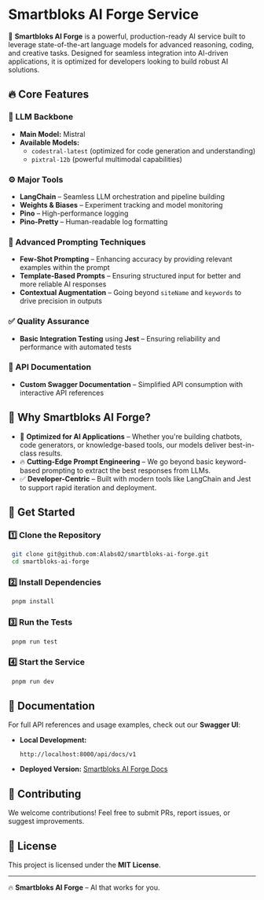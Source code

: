 # Smartbloks AI Forge Service

🚀 **Smartbloks AI Forge** is a powerful, production-ready AI service built to leverage state-of-the-art language models for advanced reasoning,
coding, and creative tasks. Designed for seamless integration into AI-driven applications, it is optimized for developers looking to build robust AI
solutions.

## 🔥 Core Features

### 🧠 LLM Backbone

- **Main Model:** Mistral
- **Available Models:**
  - `codestral-latest` (optimized for code generation and understanding)
  - `pixtral-12b` (powerful multimodal capabilities)

### ⚙️ Major Tools

- **LangChain** – Seamless LLM orchestration and pipeline building
- **Weights & Biases** – Experiment tracking and model monitoring
- **Pino** – High-performance logging
- **Pino-Pretty** – Human-readable log formatting

### 🎯 Advanced Prompting Techniques

- **Few-Shot Prompting** – Enhancing accuracy by providing relevant examples within the prompt
- **Template-Based Prompts** – Ensuring structured input for better and more reliable AI responses
- **Contextual Augmentation** – Going beyond `siteName` and `keywords` to drive precision in outputs

### ✅ Quality Assurance

- **Basic Integration Testing** using **Jest** – Ensuring reliability and performance with automated tests

### 📜 API Documentation

- **Custom Swagger Documentation** – Simplified API consumption with interactive API references

## 📌 Why Smartbloks AI Forge?

- 🚀 **Optimized for AI Applications** – Whether you're building chatbots, code generators, or knowledge-based tools, our models deliver best-in-class
  results.
- 🔥 **Cutting-Edge Prompt Engineering** – We go beyond basic keyword-based prompting to extract the best responses from LLMs.
- ✅ **Developer-Centric** – Built with modern tools like LangChain and Jest to support rapid iteration and deployment.

## 🚀 Get Started

### 1️⃣ Clone the Repository

```sh
 git clone git@github.com:Alabs02/smartbloks-ai-forge.git
 cd smartbloks-ai-forge
```

### 2️⃣ Install Dependencies

```sh
 pnpm install
```

### 3️⃣ Run the Tests

```sh
 pnpm run test
```

### 4️⃣ Start the Service

```sh
 pnpm run dev
```

## 📖 Documentation

For full API references and usage examples, check out our **Swagger UI**:

- **Local Development:**
  ```
  http://localhost:8000/api/docs/v1
  ```
- **Deployed Version:** [Smartbloks AI Forge Docs](https://smartbloks-ai-forge.up.railway.app/docs/v1/)

## 🤝 Contributing

We welcome contributions! Feel free to submit PRs, report issues, or suggest improvements.

## 📜 License

This project is licensed under the **MIT License**.

---

🔥 **Smartbloks AI Forge** – AI that works for you.
